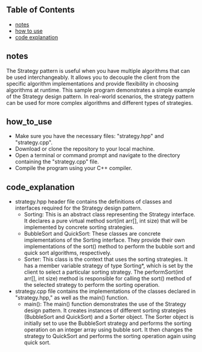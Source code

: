 ## Table of Contents

- [notes](#notes)
- [how to use](#how_to_use)
- [code explanation](#code_explanation)
  
## notes
The Strategy pattern is useful when you have multiple algorithms that can be used interchangeably. It allows you to decouple the client from the specific algorithm implementations and provide flexibility in choosing algorithms at runtime.
This sample program demonstrates a simple example of the Strategy design pattern. In real-world scenarios, the strategy pattern can be used for more complex algorithms and different types of strategies.
## how_to_use
- Make sure you have the necessary files: "strategy.hpp" and "strategy.cpp".
- Download or clone the repository to your local machine.
- Open a terminal or command prompt and navigate to the directory containing the "strategy.cpp" file.
- Compile the program using your C++ compiler.
## code_explanation
- strategy.hpp header file contains the definitions of classes and interfaces required for the Strategy design pattern.
  - Sorting: This is an abstract class representing the Strategy interface. It declares a pure virtual method sort(int arr[], int size) that will be implemented by concrete sorting strategies.
  - BubbleSort and QuickSort: These classes are concrete implementations of the Sorting interface. They provide their own implementations of the sort() method to perform the bubble sort and quick sort algorithms, respectively.
  - Sorter: This class is the context that uses the sorting strategies. It has a member variable strategy of type Sorting*, which is set by the client to select a particular sorting strategy. The performSort(int arr[], int size) method is responsible for calling the sort() method of the selected strategy to perform the sorting operation.
- strategy.cpp file contains the implementations of the classes declared in "strategy.hpp," as well as the main() function.
  - main(): The main() function demonstrates the use of the Strategy design pattern. It creates instances of different sorting strategies (BubbleSort and QuickSort) and a Sorter object. The Sorter object is initially set to use the BubbleSort strategy and performs the sorting operation on an integer array using bubble sort. It then changes the strategy to QuickSort and performs the sorting operation again using quick sort.
